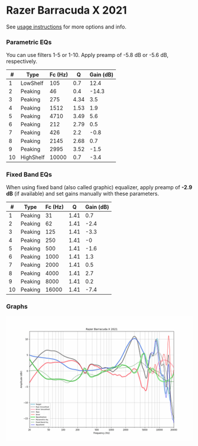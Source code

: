 # Razer Barracuda X 2021
See [usage instructions](https://github.com/jaakkopasanen/AutoEq#usage) for more options and info.

### Parametric EQs
You can use filters 1-5 or 1-10. Apply preamp of -5.8 dB or -5.6 dB, respectively.

|   # | Type      |   Fc (Hz) |    Q |   Gain (dB) |
|-----|-----------|-----------|------|-------------|
|   1 | LowShelf  |       105 | 0.7  |        12.4 |
|   2 | Peaking   |        46 | 0.4  |       -14.3 |
|   3 | Peaking   |       275 | 4.34 |         3.5 |
|   4 | Peaking   |      1512 | 1.53 |         1.9 |
|   5 | Peaking   |      4710 | 3.49 |         5.6 |
|   6 | Peaking   |       212 | 2.79 |         0.5 |
|   7 | Peaking   |       426 | 2.2  |        -0.8 |
|   8 | Peaking   |      2145 | 2.68 |         0.7 |
|   9 | Peaking   |      2995 | 3.52 |        -1.5 |
|  10 | HighShelf |     10000 | 0.7  |        -3.4 |

### Fixed Band EQs
When using fixed band (also called graphic) equalizer, apply preamp of **-2.9 dB** (if available) and set gains manually with these parameters.

|   # | Type    |   Fc (Hz) |    Q |   Gain (dB) |
|-----|---------|-----------|------|-------------|
|   1 | Peaking |        31 | 1.41 |         0.7 |
|   2 | Peaking |        62 | 1.41 |        -2.4 |
|   3 | Peaking |       125 | 1.41 |        -3.3 |
|   4 | Peaking |       250 | 1.41 |        -0   |
|   5 | Peaking |       500 | 1.41 |        -1.6 |
|   6 | Peaking |      1000 | 1.41 |         1.3 |
|   7 | Peaking |      2000 | 1.41 |         0.5 |
|   8 | Peaking |      4000 | 1.41 |         2.7 |
|   9 | Peaking |      8000 | 1.41 |         0.2 |
|  10 | Peaking |     16000 | 1.41 |        -7.4 |

### Graphs
![](./Razer%20Barracuda%20X%202021.png)
